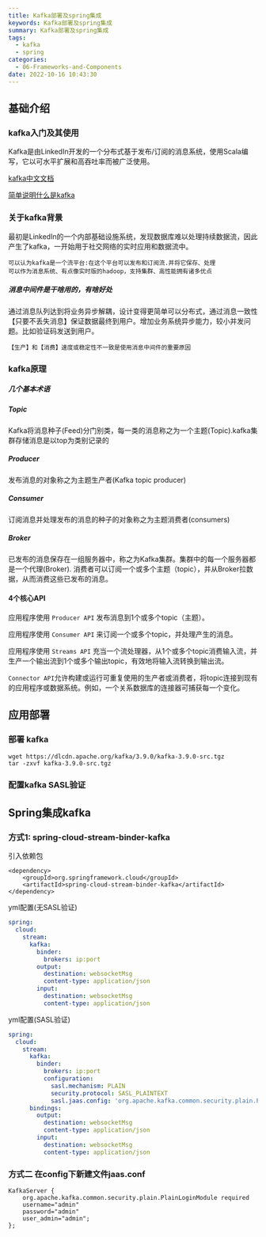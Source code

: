 ```yaml
---
title: Kafka部署及spring集成
keywords: Kafka部署及spring集成
summary: Kafka部署及spring集成
tags:
  - kafka
  - spring
categories:
  - 06-Frameworks-and-Components
date: 2022-10-16 10:43:30
---
```


## 基础介绍

### kafka入门及其使用

Kafka是由LinkedIn开发的一个分布式基于发布/订阅的消息系统，使用Scala编写，它以可水平扩展和高吞吐率而被广泛使用。

[kafka中文文档](http://kafka.apachecn.org/)

[简单说明什么是kafka](http://orchome.com/kafka/index)

### 关于kafka背景

最初是LinkedIn的一个内部基础设施系统，发现数据库难以处理持续数据流，因此产生了kafka，一开始用于社交网络的实时应用和数据流中。

```
可以认为kafka是一个流平台:在这个平台可以发布和订阅流.并将它保存、处理
可以作为消息系统、有点像实时版的hadoop，支持集群、高性能拥有诸多优点
```

##### 消息中间件是干啥用的，有啥好处

通过消息队列达到将业务异步解耦，设计变得更简单可以分布式，通过消息一致性【只要不丢失消息】保证数据最终到用户。增加业务系统异步能力，较小并发问题。比如验证码发送到用户。

```
【生产】和【消费】速度或稳定性不一致是使用消息中间件的重要原因
```

### kafka原理

##### 几个基本术语

##### Topic

Kafka将消息种子(Feed)分门别类，每一类的消息称之为一个主题(Topic).kafka集群存储消息是以top为类别记录的

##### Producer

发布消息的对象称之为主题生产者(Kafka topic producer)

##### Consumer

订阅消息并处理发布的消息的种子的对象称之为主题消费者(consumers)

##### Broker

已发布的消息保存在一组服务器中，称之为Kafka集群。集群中的每一个服务器都是一个代理(Broker). 消费者可以订阅一个或多个主题（topic），并从Broker拉数据，从而消费这些已发布的消息。

#### 4个核心API

应用程序使用 `Producer API` 发布消息到1个或多个topic（主题）。

应用程序使用 `Consumer API` 来订阅一个或多个topic，并处理产生的消息。

应用程序使用 `Streams API` 充当一个流处理器，从1个或多个topic消费输入流，并生产一个输出流到1个或多个输出topic，有效地将输入流转换到输出流。

`Connector API`允许构建或运行可重复使用的生产者或消费者，将topic连接到现有的应用程序或数据系统。例如，一个关系数据库的连接器可捕获每一个变化。

## 应用部署

### 部署 kafka

```shell
wget https://dlcdn.apache.org/kafka/3.9.0/kafka-3.9.0-src.tgz
tar -zxvf kafka-3.9.0-src.tgz
```

### 配置kafka SASL验证

## Spring集成kafka

### 方式1: spring-cloud-stream-binder-kafka

引入依赖包

```pom
<dependency>
    <groupId>org.springframework.cloud</groupId>
    <artifactId>spring-cloud-stream-binder-kafka</artifactId>
</dependency>
```

yml配置(无SASL验证)
```yaml
spring:
  cloud:
    stream:
      kafka:
        binder:
          brokers: ip:port
        output:
          destination: websocketMsg
          content-type: application/json
        input:
          destination: websocketMsg
          content-type: application/json
```
yml配置(SASL验证)

```yaml
spring:
  cloud:
    stream:
      kafka:
        binder:
          brokers: ip:port
          configuration:
            sasl.mechanism: PLAIN
            security.protocol: SASL_PLAINTEXT
            sasl.jaas.config: 'org.apache.kafka.common.security.plain.PlainLoginModule required username="kafka" password="password";'
      bindings:
        output:
          destination: websocketMsg
          content-type: application/json
        input:
          destination: websocketMsg
          content-type: application/json
```

### 方式二 在config下新建文件jaas.conf

```
KafkaServer {
    org.apache.kafka.common.security.plain.PlainLoginModule required
    username="admin"
    password="admin"
    user_admin="admin";
};
```